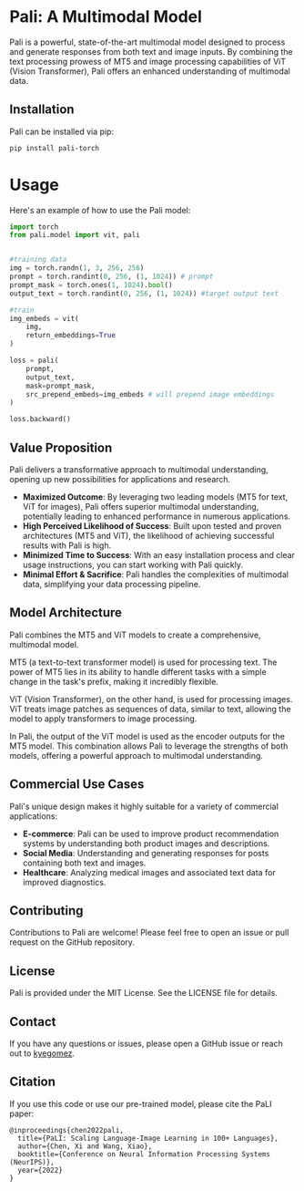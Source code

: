 # Pali: A Multimodal Model
Pali is a powerful, state-of-the-art multimodal model designed to process and generate responses from both text and image inputs. By combining the text processing prowess of MT5 and image processing capabilities of ViT (Vision Transformer), Pali offers an enhanced understanding of multimodal data. 


## Installation

Pali can be installed via pip:

```bash
pip install pali-torch
```

# Usage
Here's an example of how to use the Pali model:

```python
import torch
from pali.model import vit, pali


#training data
img = torch.randn(1, 3, 256, 256)
prompt = torch.randint(0, 256, (1, 1024)) # prompt
prompt_mask = torch.ones(1, 1024).bool()
output_text = torch.randint(0, 256, (1, 1024)) #target output text

#train
img_embeds = vit(
    img, 
    return_embeddings=True
)

loss = pali(
    prompt,
    output_text,
    mask=prompt_mask,
    src_prepend_embeds=img_embeds # will prepend image embeddings
)

loss.backward()

```

## Value Proposition

Pali delivers a transformative approach to multimodal understanding, opening up new possibilities for applications and research. 

- **Maximized Outcome**: By leveraging two leading models (MT5 for text, ViT for images), Pali offers superior multimodal understanding, potentially leading to enhanced performance in numerous applications.
- **High Perceived Likelihood of Success**: Built upon tested and proven architectures (MT5 and ViT), the likelihood of achieving successful results with Pali is high.
- **Minimized Time to Success**: With an easy installation process and clear usage instructions, you can start working with Pali quickly.
- **Minimal Effort & Sacrifice**: Pali handles the complexities of multimodal data, simplifying your data processing pipeline. 


## Model Architecture

Pali combines the MT5 and ViT models to create a comprehensive, multimodal model. 

MT5 (a text-to-text transformer model) is used for processing text. The power of MT5 lies in its ability to handle different tasks with a simple change in the task's prefix, making it incredibly flexible.

ViT (Vision Transformer), on the other hand, is used for processing images. ViT treats image patches as sequences of data, similar to text, allowing the model to apply transformers to image processing.

In Pali, the output of the ViT model is used as the encoder outputs for the MT5 model. This combination allows Pali to leverage the strengths of both models, offering a powerful approach to multimodal understanding.

## Commercial Use Cases

Pali's unique design makes it highly suitable for a variety of commercial applications:

- **E-commerce**: Pali can be used to improve product recommendation systems by understanding both product images and descriptions.
- **Social Media**: Understanding and generating responses for posts containing both text and images.
- **Healthcare**: Analyzing medical images and associated text data for improved diagnostics.

## Contributing

Contributions to Pali are welcome! Please feel free to open an issue or pull request on the GitHub repository.

## License

Pali is provided under the MIT License. See the LICENSE file for details.

## Contact

If you have any questions or issues, please open a GitHub issue or reach out to [kyegomez](https://github.com/kyegomez).

## Citation
If you use this code or use our pre-trained model, please cite the PaLI paper:

```
@inproceedings{chen2022pali,
  title={PaLI: Scaling Language-Image Learning in 100+ Languages},
  author={Chen, Xi and Wang, Xiao},
  booktitle={Conference on Neural Information Processing Systems (NeurIPS)},
  year={2022}
}
```
